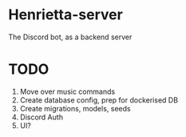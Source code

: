 # Henrietta-server

The Discord bot, as a backend server

# TODO

1. Move over music commands
2. Create database config, prep for dockerised DB
3. Create migrations, models, seeds
4. Discord Auth
5. UI?
